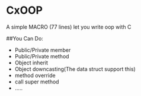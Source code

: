 # CxOOP
A simple MACRO (77 lines) let you write oop with C

##You Can Do:
 - Public/Private member
 - Public/Private method
 - Object inherit
 - Object downcasting(The data struct support this)
 - method override
 - call super method
 - .....




